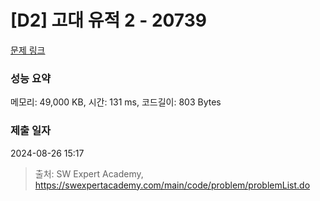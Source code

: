 # [D2] 고대 유적 2 - 20739 

[문제 링크](https://swexpertacademy.com/main/code/problem/problemDetail.do?contestProbId=AY68qFmKHTIDFARw) 

### 성능 요약

메모리: 49,000 KB, 시간: 131 ms, 코드길이: 803 Bytes

### 제출 일자

2024-08-26 15:17



> 출처: SW Expert Academy, https://swexpertacademy.com/main/code/problem/problemList.do
